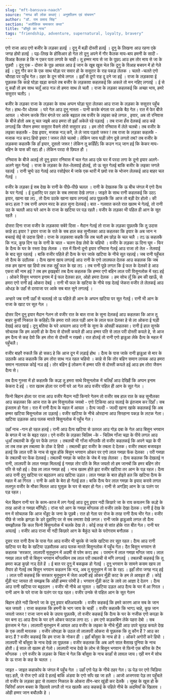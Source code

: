 ```yaml
---
slug: "mft-bansuva-naach"
source: "मगध की लोक कथाएं : अनुशाीलन एवं संचयन"
author: "डॉ. राम प्रसाद सिंह"
section: "अलौकिक चमत्‍कार कथा"
title: "बाँसुवे का नाच"
tags: "friendship, adventure, supernatural, loyalty, bravery"
---
```

एगो राजा आउ एगो बजीर के लड़का हलई । दूनु में बड़ी दोस्ती हलई । दूनु  के लिखना आउ रहना एके जगह होवो हलई । पढ़-लिख के होसिआर हो गेल तो दूनु अपने में गौर कैलक माय-बाप हमनी के सादी - विआह कैलक हे कि न एकर पता लगावे के चाही। तू हम्मर माय से जा के पूछऽ आउ हम तोर माय से जा के पूछवौ । दूनु एक - दोसर के पूछ आयल आउ ई जान के खूब खुस भेल कि दूनु के विआह बचपन में हो गेले हई । दूनु गौर कर के एक साथ घोड़ा पर सवार हो के ससुरार के राह पकड़ लेलक । चलते -चलते एगो चौराहा पर पहुँच गेल। ठहर के दून सोचे लगल । इहाँ से दूगो राह दू दने जा हई । राजा के लड़कावा ई  पूछलक कि काहे घोड़ा खड़ा कयले तब बजीर के लड़कावा कहलकई कि अकले तो मन नहिए लगतई । ई से तू कहौ तो हम साथ चलूँ आउ नञ तो हमरा साथ ले चलौ । राजा के लड़का कहलकई कि  अच्छा भाय, हमरे ससुरार चलौऽ ।

बजीर के लड़का राजा के लड़का के साथ अप्पन घोड़ा घुरा लेलका आउ राजा के लड़का के ससुरार पहुँच गेल। हाथ-पैर धोलक । घरे गेल आउ दूनु नास्ता - पानी करके बंगला पर आके बैठ गेल। रात में फेर बीजे आयल । भोजन करके फिर बंगले पर आके बइठल तब वजीर के लइका कहे लगल , इयार, अब तो रनिवास के बीजे होतो अब तू चल जइबे आउ हमरा तो इहाँ अकेले रहे पड़तई । तब राजा हँस देलकई आउ कहे लगलई कि जैसन हम्मर ससुरार वैसने तोरो ससुरार हउ । हम तोरो रनिवास में लेले चलबो। तब वजीर के लइका कहलकै - देख इयार, मजाक नञ् करै, ले ले जाय पड़तो जरूर ! तब राजा के लड़का कहलकै - मजाक नञ करऽ हियो इयार ! जरूर लेले चलबो। लेकिन जाय घड़ी लोग दूसे लगतो तब? 
तब वजीर के लड़कवा कहलकै कि हाँ इयार, दूसतो जरूर ! लेकिन तू कहिँहँऽ कि कउन नञ् जान हई कि केकर माय-बहिन के पास की रहऽ हौ। लेकिन परदा से छिपल हौ । 

रनिवास के बीजे अलई तो दूनु इयार रनिवास में चल गेल आउ एके घर में परदा लगा के दूनो इयार अलगे-अलगे सूत गेलई । राजा के लड़का के तेल-तेलवाई होलई, तो ऊ सूत गेलई बाकि बजीर के लइका जगले रहलई । रानी चुप्पे उठ गेलई आउ रसोईघर में जाके एक थारी में छवो रस के भोजन लेलकई आउ बाहर चल गेलई । 

वजीर के लड़का ई सब देख के रानी के पीछे-पीछे चलल । रानी के देखलक कि ऊ बीच जंगल में एगो दैत्य के घर गेलई । ई दुआरिए पर ठहर के सब तमासा देखे लगल। 
जाइते के साथ रानी कहलकई  कि उठऽ इयार, खाना खा लऽ , तो दैत्य उठके खाना खाय लगलई आउ पूछलकै कि आज तो बड़ी देर होलो। की करऽ हला ? तब रानी अप्पन मरद के हाल सुना देलकई। बात - गलवात करते रात खतम भे गेलई, तो रानी उठ के चललै आउ घरे आन के राजा के खटिया पर पड़ रहलै। वजीर के लड़का भी पहिल ही आन के सूत रहलै । 

दोसरा दिना राजा वजीर के लड़कावा सबेरे दिसा - मैदान गेलई तो राजा के लड़का पूछलकै कि तू उदास काहे हऽ इयार ?  इयार राजा के राते के सब हाल कह सुनौलका आउ कहलका कि इयार के अब जान न बचतई सेई से उदास हियो। राजा के लड़कावा कहकै कि तब चलौ हम छोड़ के चल चलै । तऽ ऊ कहलकै कि नञ, कुछ दिन रह के रानी के चाल - चलन देख लेवो के चहियो । वजीर के लड़का ऊ दिना घूम - फिर के दैत्य के घर के रस्ता देख लेलक । रात में फिनो दूनो इयार रनिवास गेलई आउ राजा तो तेल - तेलवाई के बाद सूत रहलई । बाकि वजीर पहिले ही दैत्य के घर जाके खटिया के नीचे सूत रहलई। जब रानी पहुँचल तो दैत्य के उठौलक । दैत्य खाना खाय लगलई आउ रानी के एगो लालफल देलक आउ कहलक कि जब तक हम खाना खा हियो तब तक तूहुँ फल के खा लऽ । तब रानी पूछे लगल कि ई फल के देलको हे आउ एकरा की नाम हई ? तब हम इखइबो! तब दैत्य कहलक कि हम्मर एगो बहिन लाल परी विसुनलोक में रहऽ हई । ओकरे विसुन भगवान इनाम में ई फल देलका हल, ओहो हमरा देलक । हम सोच लूँ कि हम की खाऊँ, से हमरा एगो रानी हई ओकरा देबई । रानी भी फल के खटिया के नीचे रख देलई जेकरा वजीर ले लेलकई आउ  ओधड़ के उहाँ से दरवाजा पर आके सब बात सुने लगलई । 

अन्हारे जब रानी उहाँ से चललई तो ऊ पहिले ही आन के अप्पन खटिया पर सूत गेलई। रानी भी आन के राजा के खाट पर सूत गेल । 

दोसर दिन दूनु  इयार मैदान गेलन तो वजीर रात के बात राजा के सुना देलकई आउ कहलका कि आज तू बाहर कुर्सी  निकाल के कहिहँऽ कि हमरा राते लाल पड़ी आन के लाल फल देलका हे से ला ओकरा ई घड़ी देखई आउ खाई। दूनू बतिया के घरे अयलन आउ रानी के सुना के ओसहीं कहलका। रानी ई हाल सुनके सोचलक कि हम अदमी हो के दैत्य से दोस्ती कयले ही आउ हम्मर पति से लाल परी दोस्ती कयले हे, से आज हम दैत्य से कह देवो कि हम तोरा से दोस्ती न रखबो। रात होलई तो रानी एगो झडुआ लेके दैत्य के महल में पहुँचलै। 

वजीर बाहरै रुकलै कि हो सकऽ हे कि आज दून में लड़ाई होथ । दैत्य के पास जाके रानी झडुआ से मार के उठलकै आउ कहलकै कि हम तोरा साथ नञ रहल चहियो । काहे से कि तोर बहिन समान लायक आउ हमरा समान नालायक कोई नञ हई। तोर बहिन ई लोकण में हम्मर पति से दोस्ती कयले हई आउ हम तोरा जैसन दैत्य से। 

तब दैत्य गुस्सा में हो कहलकै कि कल्ह तू हमरा साथे विसुनलोक में चलिहँ आउ देखिहैं कि अप्पन इनाम केकरा दे हई । रात खतम होला पर रानी घरे आ गेल आउ वजीर पहिल ही आन के सूत गेल । 

फिनो बिहान होला पर राजा आउ  वजीर मैदान नदी किनारे गेलन तो वजीर सब हाल रात के कह सुनौलका आउ  कहलका कि आज रात के हम विसुनलोक जयबो -  एगो टिकिया आउ सलाई के इंतजाम कर दिहाँ। सब इंजताम हो गेला। रात में रानी दैत्य के महल में आयल । दैत्य जल्दी - जल्दी खाना खाके कहलकई कि अब हम्मर खटिया बिसुनलोक ला उड़तई। वजीर खटिया के नीचे ओरदाना आउ सिरहाना पकड़ के लटक गेला। खटिया उड़लक आउ पलक मारते बिसुनलोक में पहुँच गेल। 

उहाँ नाच -गान हो रहल हलई। रानी आउ दैत्य खटिया से उतरल आउ गोड़ दबा के गेल आउ बिसुन भगवान के बगल में जा के बइठ रहल। एने वजीर के लड़का चिलिम -के - चिलिम गाँजा चढ़ा के पीये लगल आउ धुआँ तबलची के मुँह पर फेंके लगल । तबलची भी गाँजा माँगलकै तो वजीर कहलकई कि अपने चढ़ा के पी ला तब तक हम तबलवा के ठोक दे हियो । तबलची झट वजीर के तबला दे देलक। वजीर तबला बजावइत हलई कि लाल परी के नाच से खुस होंके बिसुन भगवान ओकर पर एगो लाल गमछा फेंक देलका । परी गमछा के तबलची पर फेंक देलकई। तबलची गमछा के चपोत के जेब में रख लेलका । दैत्य कहलक कि देखलई न रानी, लालपरी के लाल गमछा मिललई ई गमछा तोर पति के मिल जयतो तो हम जानबों कि हमर बहिन तोर पति से रहो हई। देख ला लाल गमछा हई । नाच खतम होते झट वजीर खटिया तर आन के पड़ रहल। दैत्य आउ रानी दूनु  खटिया पर बइठलन आउ खटिया उड़ल। लाल गमछा के बात होइते हल कि खटिया दैत्य के महल में आ गिरल । रानी के आवे के बेरा हो गेलई हल। बाकि दैत्य फेर लाल गमछा के इयाद करावे लगल तलगुत वजीर के मौका मिलल आउ घुसुक के घर से बाहर हो गेल। रानी से अगड़िए आन के ऊ पलंग पर पड़ रहल। 

भेल बिहान रानी घर के काम-काज में लग गेलई आउ दूनू इयार नदी किछारे जा के राय कयलन कि कल्हे के तरह आजो त गमछा माँगिहँऽ। रांजा घरे आन के गमछा माँगलक तो वजीर लाके देखा देलक। रानी ई देख के मन में सोचलक कि आज भँडुए के जना के पूछबै। रात हो गेला पर रोज के तरह रानी दैत्य भीर गेल। वजीर पीछे से जाके झगड़ा के डरे दुहारिए पर से सब तमाशा देखे लगल। रानी जाके झडुआवे लगल तो दैत्य समझौलक कि कल फिनो बिसुनलोक में चलके देख ले। कोई तरह से सांत होके रात बीत गेल। रानी घर अयलई । वजीर आउ राजा भी नदी किछारे आन के बैकुंठ चले के परोगराम बनौलक । 

दूसर रात रानी दैत्य के पास गेल आउ वजीर भी चुपके से जाके खटिया तर सूत रहल। दैत्य आउ रानी खटिया पर बैठ के खटिया उड़वौलक आउ पलक मारते बिसुनलोक में पहुँच गेल। दैत बिसुन भगवान से कहलक  'सरकार, लालपरी मृतुभुवन में अदमी से परेम करऽ हथ । परमान में लाल गमछा माँगल जाय। लाल गमछा लाल परी से बिसुन भगवान माँगलथिन तब लाल परी तबलची से माँगे लगलई । तबलची कहकई कि तू हमरा कल्ह कुछो नञ् देले हें । ई बात 
पर दूनू में बकझक हो गेलई । दूनू भगवान के सामने कसम खाय ला तैयार हो गेलई तब बिसुन भगवान कहलन कि नञ्, अब तू मृतुभुवन में जा के रहऽ । इहाँ तोरा जगह नञ् हई । लाल परी कहकई कि सरकार मृतुभुवन में जेता अदमी हई ओकर मुँड़ी काट के हम ले आवइत ही । कोई मुँड़ी घट जायत तो समझब कि ओही हम्मर परेमी हे। भगवान मुँड़ी काट के लावे ला आज्ञा दे देलन । दैत्य आउ रानी खटिया पर बइठलन । वजीर भी नीचे आ घुसल । खटिया उड़ल आउ दैत्य के घर में आ गिरल । रानी आन के घरे राजा के पलंग पर पड़ रहल। वजीर उनके से पहिल आन के सूत गेलन 

बिहान होते नदी किनारे जा के दूनू इयार बतिअयलकै । वजीर कहकई कि हमरे कारण आज सब के जान चल जयतो । राजा कहलक कि हमनी के भाग जाय के चाहीं । वजीर कहलकै कि भागऽ चाहे, कुछ जान जयतो जरूर ! राजा जान बचे के उपाय पूछलकै, तो वजीर कहकई कि दैत्य के घर के नजीक एगो कपड़ा के घर बना दऽ आउ दैत्य के घर दने ओकर फाटक लगा दऽ । हम एगो कड़कबिन लेके पहरा देबो । सब इंतजाम भे गेल। लालपरी मृतभुवन में आयल आउ वजीर के लइका के नीचे मुँड़ी आउ उपरे चूतड़ कयले देख के एक लाती मारलक । वजीर लोघड़ा के उठल तो लालपरी ओकरा से पूछलक कि तू कौन हैं ? आउ का करऽ हैं ? वजीर कहकई कि हम राजा के नोकर ही । इहाँ बाँसुवा के नाच हो हे । ओकरे अगोरी करे हियो । लालपरी भी बाँसुवा के नाच देखे ला पूछलक। वजीर कहलक कि अब आगे साल बैसाख पुनिया के नाच होतौ। ई साल तो खतम हो गेलो। लालपरी नाच देखे के लोभ से बिसुन भगवान से फिनो एक बरिस के टैम माँगलक । 
एने वजीर के लड़का के चिंता भे गेल कि बाँसुवा के नाच काहाँ से लावल जाय। एही मन में सोच के ऊ राजा के कह के चलल ।

जाइत - जाइत कहाकोप के जंगल में पहुँच गेल । उहाँ एगो पेड़ के नीचे ठहर गेल। ऊ पेड़ पर एगो चिड़िया रहऽ हलै, जे रोज एगो अंडे दे हलई बाकि अंडवा के एगो साँप खा जा हलै । आजो अजगरवा पेड़ तर पहुँचले तो वजीर के लड़का झट से तलवार निकाल के ओकरा तीन-चार खुंडी कर देलकै । सुबह के खुस हो के चिरिवाँ अपन बचवा के खिलावे लगलै तो नञ खलकै आउ कहकई के पहिले नीचे के अदमियाँ के खिलाव । ओही हम्मर जान बचौलकै हे । 
